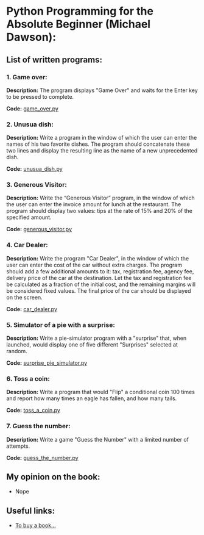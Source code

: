 # Python Programming for the Absolute Beginner (Michael Dawson):
## List of written programs:
### 1. Game over:
**Description:** The program displays "Game Over" and waits for the Enter key to be pressed to complete.

**Code:** [game_over.py](./python_programming_for_the_absolute_beginner/game_over.py)

### 2. Unusua dish:
**Description:** Write a program in the window of which the user can enter the names of his two favorite dishes. The program 
should concatenate these two lines and display the resulting line as the name of a new unprecedented dish.

**Code:** [unusua_dish.py](./python_programming_for_the_absolute_beginner/unusua_dish.py)

### 3. Generous Visitor:
**Description:** Write the “Generous Visitor” program, in the window of which the user can enter the invoice amount for lunch 
at the restaurant. The program should display two values: tips at the rate of 15% and 20% of the specified amount.

**Code:** [generous_visitor.py](./python_programming_for_the_absolute_beginner/generous_visitor.py)

### 4. Car Dealer:
**Description:** Write the program "Car Dealer", in the window of which the user can enter the cost of the car without extra 
charges. The program should add a few additional amounts to it: tax, registration fee, agency fee, delivery price of the car 
at the destination. Let the tax and registration fee be calculated as a fraction of the initial cost, and the remaining margins 
will be considered fixed values. The final price of the car should be displayed on the screen.

**Code:** [car_dealer.py](./python_programming_for_the_absolute_beginner/car_dealer.py)

### 5. Simulator of a pie with a surprise:
**Description:** Write a pie-simulator program with a "surprise" that, when launched, would display one of five different 
"Surprises" selected at random.

**Code:** [surprise_pie_simulator.py](./python_programming_for_the_absolute_beginner/surprise_pie_simulator.py)

### 6. Toss a coin:
**Description:** Write a program that would "Flip" a conditional coin 100 times and report how many times an eagle has 
fallen, and how many tails.

**Code:** [toss_a_coin.py](./python_programming_for_the_absolute_beginner/toss_a_coin.py)

### 7. Guess the number:
**Description:** Write a game "Guess the Number" with a limited number of attempts.

**Code:** [guess_the_number.py](./python_programming_for_the_absolute_beginner/guess_the_number.py)

## My opinion on the book:
- Nope

## Useful links:
- [To buy a book...](https://www.amazon.com/Python-Programming-Absolute-Beginner-3rd/dp/1435455002)
